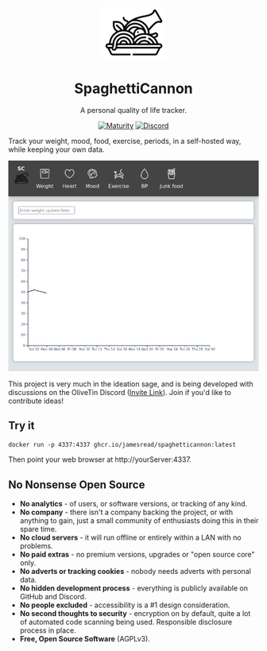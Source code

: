<div align = "center">
	<img alt = "project logo" src = "var/logo.png" width = "128" />
	<h1>SpaghettiCannon</h1>
	<p>A personal quality of life tracker.</p>

[![Maturity](https://img.shields.io/badge/maturity-Sandbox-yellow)](#none)
[![Discord](https://img.shields.io/discord/846737624960860180?label=Discord%20Server)](https://discord.gg/jhYWWpNJ3v)
</div>

Track your weight, mood, food, exercise, periods, in a self-hosted way, while keeping your own data.

![Screenshot](var/screenshots/screenshot.png)

This project is very much in the ideation sage, and is being developed with discussions on the OliveTin Discord ([Invite Link](https://discord.gg/jhYWWpNJ3v)). Join if you'd like to contribute ideas!

## Try it

```
docker run -p 4337:4337 ghcr.io/jamesread/spaghetticannon:latest
```

Then point your web browser at http://yourServer:4337.

## No Nonsense Open Source

* **No analytics** - of users, or software versions, or tracking of any kind.
* **No company** - there isn't a company backing the project, or with anything to gain, just a small community of enthusiasts doing this in their spare time.
* **No cloud servers** - it will run offline or entirely within a LAN with no problems.
* **No paid extras** - no premium versions, upgrades or "open source core" only.
* **No adverts or tracking cookies** - nobody needs adverts with personal data.
* **No hidden development process** - everything is publicly available on GitHub and Discord.
* **No people excluded** - accessibility is a #1 design consideration.
* **No second thoughts to security** - encryption on by default, quite a lot of automated code scanning being used. Responsible disclosure process in place.
* **Free, Open Source Software** (AGPLv3).
